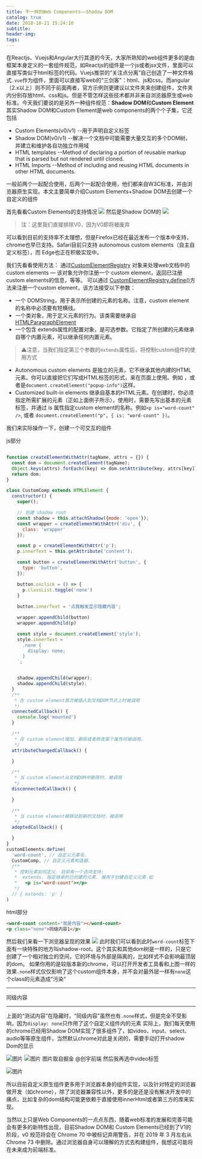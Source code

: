 ```yaml
---
title: 不一样的Web Components——Shadow DOM
catalog: true
date: 2018-10-21 15:24:10
subtitle:
header-img:
tags:
---
```

在Reactjs、Vuejs和Angular大行其道的今天，大家所熟知的web组件更多的是由框架本身定义的一套组件规范，如Reactjs的组件是一个js或者jsx文件，里面可以直接写类似于html标签的代码。Vuejs推崇的“关注点分离”自己创造了一种文件格式`.vue`作为组件，里面可以直接写web的“三剑客”：html、js和css。而angular（2.x以上）则不同于前面两者，官方示例则更建议以文件夹来创建组件，文件夹内分别存放html、css和js。但是不管怎样这些技术都并非来自浏览器原生或web标准。今天我们要说的是另外一种组件规范：**Shadow DOM**和**Custom Element**
其实Shadow DOM和Custom Element是web components的两个个子集，它还包括
* Custom Elements(v0/v1) --用于声明自定义标签
* Shadow DOM(v0/v1) --解决一个文档中可能需要大量交互的多个DOM树，并建立和维护各自功独立作用域
* HTML templates --Method of declaring a portion of reusable markup that is parsed but not rendered until cloned.
* HTML Imports --Method of including and reusing HTML documents in other HTML documents.

一般前两个一起配合使用，后两个一起配合使用，他们都来自W3C标准，并由浏览器原生实现。本文主要简单介绍Custom Elements+Shadow DOM去创建一个自定义的组件

首先看看Custom Elements的支持情况
![](WX20181021-211111@2x.png)
然后是Shadow DOM的
![](WX20181021-212656@2x.png)

> 注：这里我们直接排除V0，因为V0即将被废弃

可以看到目前的支持率不太理想，但是Firefox已经在最近发布一个版本中支持，chrome也早已支持。Safari目前只支持 autonomous custom elements（自主自定义标签），而 Edge也正在积极实现中。

我们先看看使用方法：
通过[CustomElementRegistry](https://developer.mozilla.org/zh-CN/docs/Web/API/CustomElementRegistry) 对象来处理web文档中的custom elements — 该对象允许你注册一个 custom element，返回已注册 custom elements的信息，等等。
可以通过 [CustomElementRegistry.define()](https://developer.mozilla.org/zh-CN/docs/Web/API/CustomElementRegistry/define)方法来注册一个custom element，该方法接受以下参数：
* 一个 DOMString，用于表示所创建的元素的名称。注意，custom element 的名称中必须要有短横线。
* 一个类对象，用于定义元素的行为。该类需要继承自[HTMLParagraphElement](https://developer.mozilla.org/en-US/docs/Web/API/HTMLParagraphElement)
* 一个包含 extends属性的配置对象，是可选参数。它指定了所创建的元素继承自哪个内置元素，可以继承任何内置元素。

> ⚠️注意，当我们指定第三个参数的`extends`属性后，将控制custom组件的使用方式

* Autonomous custom elements 是独立的元素，它不继承其他内建的HTML元素。你可以直接把它们写成HTML标签的形式，来在页面上使用。例如 <popup-info>，或者是`document.createElement("popup-info")`这样。
* Customized built-in elements 继承自基本的HTML元素。在创建时，你必须指定所需扩展的元素（正如上面例子所示），使用时，需要先写出基本的元素标签，并通过 is 属性指定custom element的名称。例如`<p is="word-count" />`, 或者 `document.createElement("p", { is: "word-count" })`。

我们来实际操作一下，创建一个可交互的组件

js部分
```js

function createElementWithAttr(tagName, attrs = {}) {
  const dom = document.createElement(tagName);
  Object.keys(attrs).forEach((key) => dom.setAttribute(key, attrs[key]));
  return dom;
}

class CustomComp extends HTMLElement {
  constructor() {
    super();

    // 创建 shadow root
    const shadow = this.attachShadow({mode: 'open'});
    const wrapper = createElementWithAttr('div', {
      class: 'wrapper'
    });

    const p = createElementWithAttr('p');
    p.innerText = this.getAttribute('content');

    const button = createElementWithAttr('button', {
      type: 'button',
    });

    button.onclick = () => {
      p.classList.toggle('none')
    }
    
    button.innerText = '点我触发显示隐藏内容';

    wrapper.appendChild(button)
    wrapper.appendChild(p)

    const style = document.createElement('style');
    style.innerText = `
      .none {
        display: none;
      }
    `;


    shadow.appendChild(wrapper);
    shadow.appendChild(style);
  }
  /**
   * 在 custom element首次被插入到文档DOM节点上时被调用
   */
  connectedCallback() {
    console.log('mounted')
  }

  /**
   * 在 custom element增加、删除或者修改某个属性时被调用。
   */
  attributeChangedCallback() {

  }

  /**
   * 当 custom element从文档DOM中删除时，被调用
   */
  disconnectedCallback() {

  }

  /**
   * 当 custom element被移动到新的文档时，被调用
   */
  adoptedCallback() {

  }
}
customElements.define(
  'word-count', // 自定义元素名.
  CustomComp, // 自定义元素构造器.
  /**
   * 控制元素如何定义. 目前有一个选项支持:
   *  extends. 指定继承的已创建的元素. 被用于创建自定义元素.如
   *   <p is="word-count"></p>
   */
  // { extends: 'p' }
)

```
html部分
```html
<word-count content="我是内容"></word-count>
<p class="none">同级内容1</p>
```
然后我们来看一下浏览器呈现的效果
![](WX20181021-193954@2x.png)
此时我们可以看到此时`word-count`标签下面有一块特殊的地方叫shadow-root，这个其实和其他dom树是一样的，只是它创建了一个相对独立的空间，它的环境与外部是隔离的，比如样式不会影响最顶层的dom。
如果你用的是较版本新的chrome，可以打开开发者工具看和上图一样的效果`.none`样式仅仅影响了这个custom组件本身，并不会对最外层一样有`none`这个class的元素造成“污染”
****
<custom-comp content="测试内容"></custom-comp>
<p class="none">同级内容</p>
<script>
  function createElementWithAttr(tagName, attrs = {}) {
    const dom = document.createElement(tagName);
    Object.keys(attrs).forEach((key) => dom.setAttribute(key, attrs[key]));
    return dom;
  }
  class CustomComp extends HTMLElement {
    constructor() {
      super();
      // 创建 shadow root
      const shadow = this.attachShadow({mode: 'open'});
      const wrapper = createElementWithAttr('div', {
        class: 'wrapper'
      });
      const p = createElementWithAttr('p');
      p.innerText = this.getAttribute('content');
      const button = createElementWithAttr('button', {
        type: 'button',
      });
      button.onclick = () => {
        p.classList.toggle('none')
      }
      button.innerText = '点我触发显示隐藏内容';
      wrapper.appendChild(button)
      wrapper.appendChild(p)
      const style = document.createElement('style');
      style.innerText = `
        .none {
          display: none;
        }
      `;
      shadow.appendChild(wrapper);
      shadow.appendChild(style);
    }
  }
  customElements.define('custom-comp', CustomComp)
</script>

****

上面的“测试内容”在隐藏时，“同级内容”虽然也有`.none`样式，但是完全不受影响，因为`display: none`只作用了这个自定义组件内的元素
实际上，我们每天使用的chrome已经用Shadow DOM实现了很多组件了，如video、input、select、audio等等原生组件，当然默认chrome对此是关闭的，需要手动打开shadow Dom的显示

![图片](WX20181021-202408@2x.png)
![图片](WX20181021-212046@2x.png)
图片取自掘金 @创宇前端
然后我再选中video标签

![图片](WX20181021-202721@2x.png)

所以目前自定义原生组件更多用于浏览器本身的组件实现，以及针对特定的浏览器做开发（如chrome），除了浏览器兼容性以外，更多的是还是没有解决开发中的痛点，比如复杂的dom结构可能更依赖于直接使用innerHtml或者第三方的库来实现。

当然以上只是Web Components的一点点东西，随着web标准的发展和完善可能会有更多的新特性出现，目前Shadow DOM和 Custom Elements已经到了V1的阶段，v0 规范将会在 Chrome 70 中被标记弃用警告，并在 2019 年 3 月左右从 Chrome 73 中删除。通过浏览器自身可以理解的方式去构建组件，我想这可能将在未来成为前端标准。
